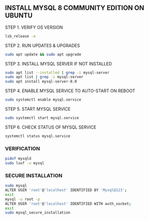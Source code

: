 ## INSTALL MYSQL 8 COMMUNITY EDITION ON UBUNTU

STEP 1. VERIFY OS VERSION
```sh
lsb_release -a
```

STEP 2. RUN UPDATES & UPGRADES
```sh
sudo apt update && sudo apt upgrade
```

STEP 3. INSTALL MYSQL SERVER IF NOT INSTALLED
```sh
sudo apt list --installed | grep -i mysql-server
sudo apt list | grep -i mysql-server
sudo apt install mysql-server-8.0
```

STEP 4. ENABLE MYSQL SERVICE TO AUTO-START ON REBOOT
```sh
sudo systemctl enable mysql.service
```

STEP 5. START MYSQL SERVICE
```sh
sudo systemctl start mysql.service
```

STEP 6. CHECK STATUS OF MYSQL SERVICE
```sh
systemctl status mysql.service
```

### VERIFICATION
```sh
pidof mysqld
sudo lsof -u mysql
```

### SECURE INSTALLATION
```sh
sudo mysql
ALTER USER 'root'@'localhost' IDENTIFIED BY 'Mysql@123';
exit
mysql -u root -p
ALTER USER 'root'@'localhost' IDENTIFIED WITH auth_socket;
exit
sudo mysql_secure_installation

```